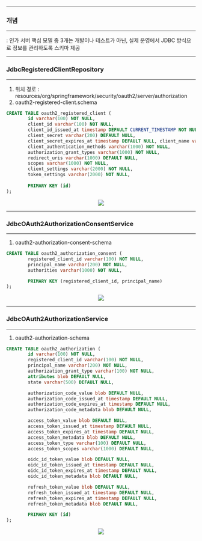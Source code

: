 -----
### 개념
-----
: 인가 서버 핵심 모델 중 3개는 개발이나 테스트가 아닌, 실제 운영에서 JDBC 방식으로 정보를 관리하도록 스키마 제공

-----
### JdbcRegisteredClientRepository
-----
1. 위치 경로 : resources/org/springframework/security/oauth2/server/authorization
2. oauth2-registered-client.schema
```sql
CREATE TABLE oauth2_registered_client (
        id varchar(100) NOT NULL,
        client_id varchar(100) NOT NULL,
        client_id_issued_at timestamp DEFAULT CURRENT_TIMESTAMP NOT NULL,
        client_secret varchar(200) DEFAULT NULL,
        client_secret_expires_at timestamp DEFAULT NULL, client_name varchar(200) NOT NULL,
        client_authentication_methods varchar(1000) NOT NULL,
        authorization_grant_types varchar(1000) NOT NULL,
        redirect_uris varchar(1000) DEFAULT NULL,
        scopes varchar(1000) NOT NULL,
        client_settings varchar(2000) NOT NULL,
        token_settings varchar(2000) NOT NULL,
    
        PRIMARY KEY (id)
);
```

<div align="center">
<img src="https://github.com/user-attachments/assets/6bc7e522-e0e1-4f01-917c-c053e7f0a573">
</div>

-----
### JdbcOAuth2AuthorizationConsentService
-----
1. oauth2-authorization-consent-schema
```sql
CREATE TABLE oauth2_authorization_consent (
        registered_client_id varchar(100) NOT NULL,
        principal_name varchar(200) NOT NULL,
        authorities varchar(1000) NOT NULL,

        PRIMARY KEY (registered_client_id, principal_name)
);
```

<div align="center">
<img src="https://github.com/user-attachments/assets/edc8c38d-72ce-40f6-bd1b-40db9d493a4f">
</div>

-----
### JdbcOAuth2AuthorizationService
-----
1. oauth2-authorization-schema
```sql
CREATE TABLE oauth2_authorization (
        id varchar(100) NOT NULL,
        registered_client_id varchar(100) NOT NULL,
        principal_name varchar(200) NOT NULL,
        authorization_grant_type varchar(100) NOT NULL,
        attributes blob DEFAULT NULL,
        state varchar(500) DEFAULT NULL,

        authorization_code_value blob DEFAULT NULL,
        authorization_code_issued_at timestamp DEFAULT NULL,
        authorization_code_expires_at timestamp DEFAULT NULL,
        authorization_code_metadata blob DEFAULT NULL,

        access_token_value blob DEFAULT NULL,
        access_token_issued_at timestamp DEFAULT NULL,
        access_token_expires_at timestamp DEFAULT NULL,
        access_token_metadata blob DEFAULT NULL,
        access_token_type varchar(100) DEFAULT NULL,
        access_token_scopes varchar(1000) DEFAULT NULL,

        oidc_id_token_value blob DEFAULT NULL,
        oidc_id_token_issued_at timestamp DEFAULT NULL,
        oidc_id_token_expires_at timestamp DEFAULT NULL,
        oidc_id_token_metadata blob DEFAULT NULL,

        refresh_token_value blob DEFAULT NULL,
        refresh_token_issued_at timestamp DEFAULT NULL,
        refresh_token_expires_at timestamp DEFAULT NULL,
        refresh_token_metadata blob DEFAULT NULL,

        PRIMARY KEY (id)
);
```

<div align="center">
<img src="https://github.com/user-attachments/assets/5d6edf54-7ef3-42f0-ae8d-029da13bf592">
</div>
